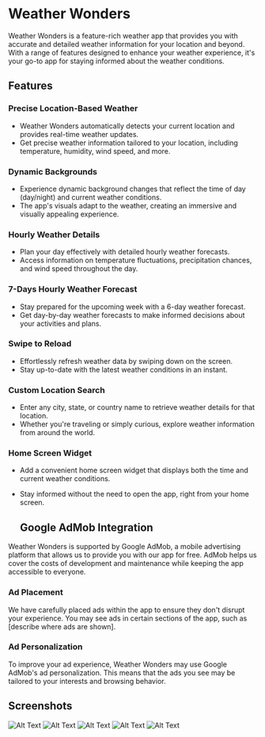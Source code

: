 # Weather Wonders

Weather Wonders is a feature-rich weather app that provides you with accurate and detailed weather information for your location and beyond. With a range of features designed to enhance your weather experience, it's your go-to app for staying informed about the weather conditions.

## Features

### Precise Location-Based Weather

- Weather Wonders automatically detects your current location and provides real-time weather updates.
- Get precise weather information tailored to your location, including temperature, humidity, wind speed, and more.

### Dynamic Backgrounds

- Experience dynamic background changes that reflect the time of day (day/night) and current weather conditions.
- The app's visuals adapt to the weather, creating an immersive and visually appealing experience.

### Hourly Weather Details

- Plan your day effectively with detailed hourly weather forecasts.
- Access information on temperature fluctuations, precipitation chances, and wind speed throughout the day.

### 7-Days Hourly Weather Forecast

- Stay prepared for the upcoming week with a 6-day weather forecast.
- Get day-by-day weather forecasts to make informed decisions about your activities and plans.

### Swipe to Reload

- Effortlessly refresh weather data by swiping down on the screen.
- Stay up-to-date with the latest weather conditions in an instant.

### Custom Location Search

- Enter any city, state, or country name to retrieve weather details for that location.
- Whether you're traveling or simply curious, explore weather information from around the world.

### Home Screen Widget

- Add a convenient home screen widget that displays both the time and current weather conditions.
- Stay informed without the need to open the app, right from your home screen.

  ## Google AdMob Integration

Weather Wonders is supported by Google AdMob, a mobile advertising platform that allows us to provide you with our app for free. AdMob helps us cover the costs of development and maintenance while keeping the app accessible to everyone.

### Ad Placement

We have carefully placed ads within the app to ensure they don't disrupt your experience. You may see ads in certain sections of the app, such as [describe where ads are shown].

### Ad Personalization

To improve your ad experience, Weather Wonders may use Google AdMob's ad personalization. This means that the ads you see may be tailored to your interests and browsing behavior.



## Screenshots

![Alt Text](https://user-images.githubusercontent.com/141550767/267183613-ee5091be-4d2d-4de5-855c-37aa7bd62581.jpg)
![Alt Text](https://user-images.githubusercontent.com/141550767/267183628-58200c33-7d3b-48d7-a44b-83c6b55c59fb.jpg)
![Alt Text](https://user-images.githubusercontent.com/141550767/267184407-1ec77fd2-873a-4597-bf6a-52614bcb2af5.jpg)
![Alt Text](https://user-images.githubusercontent.com/141550767/267183624-f88aa05a-9be8-4cc0-bbc4-6cee18b0311d.jpg)
![Alt Text](https://user-images.githubusercontent.com/141550767/267183618-0a721d80-c4f0-4677-a6d2-59f8f65f8ffa.jpg)
